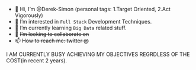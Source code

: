 - 👋 Hi, I’m @Derek-Simon (personal tags: 1.Target Oriented, 2.Act Vigorously)
- 👀 I’m interested in `Full Stack` Development Techniques.
- 🌱 I’m currently learning `Big Data` related stuff.
- 💞️ <del>I’m looking to collaborate on <del> 
- 📫 <del>How to reach me: twitter @</del>
  
I AM CURRENTLY BUSY ACHIEVING MY OBJECTIVES REGRDLESS OF THE COST(in recent 2 years).  

<!---
Derek-Simon/Derek-Simon is a ✨ special ✨ repository because its `README.md` (this file) appears on your GitHub profile.
You can click the Preview link to take a look at your changes.
--->
